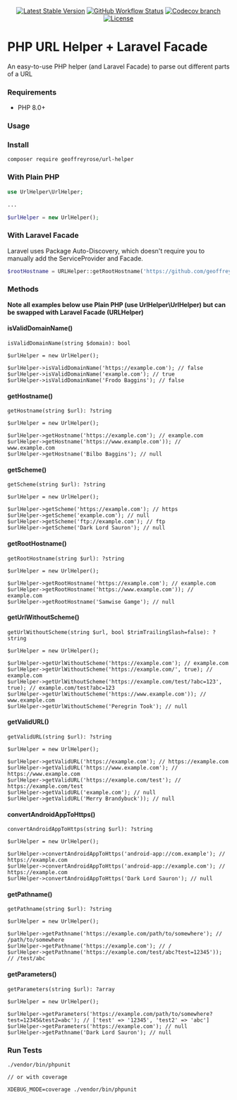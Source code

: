 <div style="text-align: center;"> 

[![Latest Stable Version](https://img.shields.io/packagist/v/geoffreyrose/url-helper?style=flat-square)](https://packagist.org/packages/geoffreyrose/url-helper)
[![GitHub Workflow Status](https://img.shields.io/github/actions/workflow/status/geoffreyrose/url-helper/main.yml?branch=main&style=flat-square)](https://github.com/geoffreyrose/url-helper/actions?query=branch%3Amain)
[![Codecov branch](https://img.shields.io/codecov/c/gh/geoffreyrose/url-helper/main?style=flat-square)](https://app.codecov.io/gh/geoffreyrose/url-helper/branch/main)
[![License](https://img.shields.io/github/license/geoffreyrose/url-helper?style=flat-square)](https://github.com/geoffreyrose/url-helper/blob/main/LICENSE)
</div>

# PHP URL Helper + Laravel Facade
An easy-to-use PHP helper (and Laravel Facade) to parse out different parts of a URL


### Requirements
* PHP 8.0+

### Usage

### Install
```
composer require geoffreyrose/url-helper
```

### With Plain PHP

```php
use UrlHelper\UrlHelper;

...

$urlHelper = new UrlHelper();
```


### With Laravel Facade
Laravel uses Package Auto-Discovery, which doesn't require you to manually add the ServiceProvider and Facade.

```php
$rootHostname = URLHelper::getRootHostname('https://github.com/geoffreyrose/url-helper/')
```


### Methods

**Note all examples below use Plain PHP (use UrlHelper\UrlHelper) but can be swapped with Laravel Facade (URLHelper)**

#### isValidDomainName()
```
isValidDomainName(string $domain): bool

$urlHelper = new UrlHelper();

$urlHelper->isValidDomainName('https://example.com'); // false
$urlHelper->isValidDomainName('example.com'); // true
$urlHelper->isValidDomainName('Frodo Baggins'); // false
```

#### getHostname()
```
getHostname(string $url): ?string

$urlHelper = new UrlHelper();

$urlHelper->getHostname('https://example.com'); // example.com
$urlHelper->getHostname('https://www.example.com')); // www.example.com
$urlHelper->getHostname('Bilbo Baggins'); // null
```

#### getScheme()
```
getScheme(string $url): ?string

$urlHelper = new UrlHelper();

$urlHelper->getScheme('https://example.com'); // https
$urlHelper->getScheme('example.com'); // null
$urlHelper->getScheme('ftp://example.com'); // ftp
$urlHelper->getScheme('Dark Lord Sauron'); // null
```

#### getRootHostname()
```
getRootHostname(string $url): ?string

$urlHelper = new UrlHelper();

$urlHelper->getRootHostname('https://example.com'); // example.com
$urlHelper->getRootHostname('https://www.example.com')); // example.com
$urlHelper->getRootHostname('Samwise Gamge'); // null
```

#### getUrlWithoutScheme()
```
getUrlWithoutScheme(string $url, bool $trimTrailingSlash=false): ?string

$urlHelper = new UrlHelper();

$urlHelper->getUrlWithoutScheme('https://example.com'); // example.com
$urlHelper->getUrlWithoutScheme('https://example.com/', true); // example.com
$urlHelper->getUrlWithoutScheme('https://example.com/test/?abc=123', true); // example.com/test?abc=123
$urlHelper->getUrlWithoutScheme('https://www.example.com')); // www.example.com
$urlHelper->getUrlWithoutScheme('Peregrin Took'); // null
```

#### getValidURL()
```
getValidURL(string $url): ?string

$urlHelper = new UrlHelper();

$urlHelper->getValidURL('https://example.com'); // https://example.com
$urlHelper->getValidURL('https://www.example.com'); // https://www.example.com
$urlHelper->getValidURL('https://example.com/test'); // https://example.com/test
$urlHelper->getValidURL('example.com'); // null
$urlHelper->getValidURL('Merry Brandybuck')); // null
```

#### convertAndroidAppToHttps()
```
convertAndroidAppToHttps(string $url): ?string

$urlHelper = new UrlHelper();

$urlHelper->convertAndroidAppToHttps('android-app://com.example'); // https://example.com
$urlHelper->convertAndroidAppToHttps('android-app://example.com'); // https://example.com
$urlHelper->convertAndroidAppToHttps('Dark Lord Sauron'); // null
```

#### getPathname()
```
getPathname(string $url): ?string

$urlHelper = new UrlHelper();

$urlHelper->getPathname('https://example.com/path/to/somewhere'); // /path/to/somewhere
$urlHelper->getPathname('https://example.com'); // /
$urlHelper->getPathname('https://example.com/test/abc?test=12345')); // /test/abc
```

#### getParameters()
```
getParameters(string $url): ?array

$urlHelper = new UrlHelper();
 
$urlHelper->getParameters('https://example.com/path/to/somewhere?test=12345&test2=abc'); // ['test' => '12345', 'test2' => 'abc']
$urlHelper->getParameters('https://example.com'); // null
$urlHelper->getPathname('Dark Lord Sauron'); // null
```


### Run Tests

```
./vendor/bin/phpunit

// or with coverage 

XDEBUG_MODE=coverage ./vendor/bin/phpunit
```
